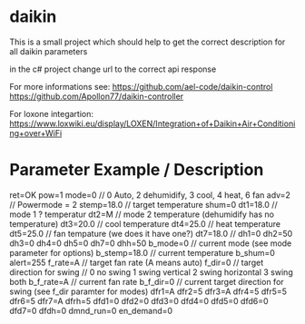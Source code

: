 # daikin
This is a small project which should help to get the correct description for all daikin parameters

in the c# project change url to the correct api response

For more informations see:
https://github.com/ael-code/daikin-control
https://github.com/Apollon77/daikin-controller

For loxone integartion:
https://www.loxwiki.eu/display/LOXEN/Integration+of+Daikin+Air+Conditioning+over+WiFi

# Parameter Example / Description

ret=OK
pow=1
mode=0 // 0 Auto, 2 dehumidify, 3 cool, 4 heat, 6 fan
adv=2 // Powermode = 2
stemp=18.0 // target temperature
shum=0
dt1=18.0 // mode 1 ? temperatur
dt2=M // mode 2 temperature (dehumidify has no temperature)
dt3=20.0 // cool temperature
dt4=25.0 // heat temperature
dt5=25.0 // fan tempature (we does it have one?)
dt7=18.0 // 
dh1=0
dh2=50
dh3=0
dh4=0
dh5=0
dh7=0
dhh=50
b_mode=0 // current mode (see mode parameter for options)
b_stemp=18.0 // current temperature
b_shum=0
alert=255
f_rate=A // target fan rate (A means auto)
f_dir=0 // target direction for swing // 0 no swing 1 swing vertical 2 swing horizontal 3 swing both
b_f_rate=A  // current fan rate
b_f_dir=0 // current target direction for swing (see f_dir paramter for modes)
dfr1=A
dfr2=5
dfr3=A
dfr4=5
dfr5=5
dfr6=5
dfr7=A
dfrh=5
dfd1=0
dfd2=0
dfd3=0
dfd4=0
dfd5=0
dfd6=0
dfd7=0
dfdh=0
dmnd_run=0
en_demand=0